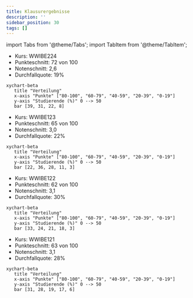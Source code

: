 ```yaml
---
title: Klausurergebnisse
description: ''
sidebar_position: 30
tags: []
---
```


import Tabs from '@theme/Tabs'; import TabItem from '@theme/TabItem';

<Tabs>
  <TabItem value="wwibe224" label="Klausur Q4 2024" default>

- Kurs: WWIBE224
- Punkteschnitt: 72 von 100
- Notenschnitt: 2,6
- Durchfallquote: 19%

```mermaid
xychart-beta
   title "Verteilung"
   x-axis "Punkte" ["80-100", "60-79", "40-59", "20-39", "0-19"]
   y-axis "Studierende (%)" 0 --> 50
   bar [39, 31, 22, 8]
```

  </TabItem>
  <TabItem value="wwibe123" label="Klausur Q1 2024">

- Kurs: WWIBE123
- Punkteschnitt: 65 von 100
- Notenschnitt: 3,0
- Durchfallquote: 22%

```mermaid
xychart-beta
   title "Verteilung"
   x-axis "Punkte" ["80-100", "60-79", "40-59", "20-39", "0-19"]
   y-axis "Studierende (%)" 0 --> 50
   bar [22, 36, 28, 11, 3]
```

  </TabItem>
  <TabItem value="wwibe122" label="Klausur Q4 2022">

- Kurs: WWIBE122
- Punkteschnitt: 62 von 100
- Notenschnitt: 3,1
- Durchfallquote: 30%

```mermaid
xychart-beta
   title "Verteilung"
   x-axis "Punkte" ["80-100", "60-79", "40-59", "20-39", "0-19"]
   y-axis "Studierende (%)" 0 --> 50
   bar [33, 24, 21, 18, 3]
```

  </TabItem>
  <TabItem value="wwibe121" label="Klausur Q1 2022">

- Kurs: WWIBE121
- Punkteschnitt: 63 von 100
- Notenschnitt: 3,1
- Durchfallquote: 28%

```mermaid
xychart-beta
   title "Verteilung"
   x-axis "Punkte" ["80-100", "60-79", "40-59", "20-39", "0-19"]
   y-axis "Studierende (%)" 0 --> 50
   bar [31, 28, 19, 17, 6]
```

  </TabItem>
</Tabs>
